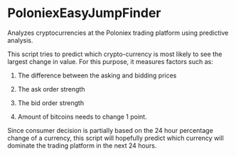 # PoloniexEasyJumpFinder
Analyzes cryptocurrencies at the Poloniex trading platform using predictive analysis.

This script tries to predict which crypto-currency is most likely to see the largest change in value. For this purpose, it measures factors such as:

1) The difference between the asking and bidding prices

2) The ask order strength

3) The bid order strength

4) Amount of bitcoins needs to change 1 point.


Since consumer decision is partially based on the 24 hour percentage change of a currency, this script will hopefully predict which currency will dominate the trading platform in the next 24 hours.
